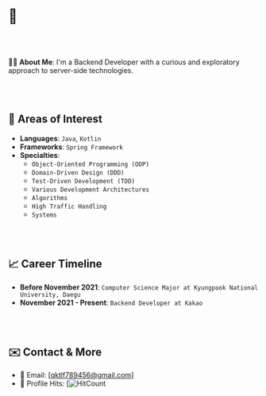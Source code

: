 # 👋

\
&nbsp;

👨‍💻 **About Me**: 
I'm a Backend Developer with a curious and exploratory approach to server-side technologies.

\
&nbsp;

## 🎯 Areas of Interest
- **Languages**: `Java`, `Kotlin`
- **Frameworks**: `Spring Framework`
- **Specialties**: 
  - `Object-Oriented Programming (OOP)`
  - `Domain-Driven Design (DDD)`
  - `Test-Driven Development (TDD)`
  - `Various Development Architectures`
  - `Algorithms`
  - `High Traffic Handling`
  - `Systems`

\
&nbsp;

## 📈 Career Timeline
- **Before November 2021**: `Computer Science Major at Kyungpook National University, Daegu`
- **November 2021 - Present**: `Backend Developer at Kakao`

\
&nbsp;

## ✉️ Contact & More
- 📧 Email: [qktlf789456@gmail.com]
- 🔗 Profile Hits: [![HitCount](https://directories-dev-api.duckdns.org/api/download/ekJvNjlIYUNvVXBSWW80M25iMHhRd1dXaTFjSzRpY051SUVvdC93K2dTa2JESjgzYWRtSFdkUnY0dnhuMUhSYWJiOWhRV0tZamRUT3JKZHRSV3pEbzd3WlBOWVpQMm9lelBVd2ZmRW9pTk43bkVtSmNGQ3NIRFZXSEthT2ZJWVF4YmpaSUdaSjVvYXRmcURBRTB1MG5LME96M3pNS0RKTUZxeXFLbWhaeVRRZ3dUOGRTMGUxMTR3bG9sTXVNWndLTnFVbFd3PT0=)

